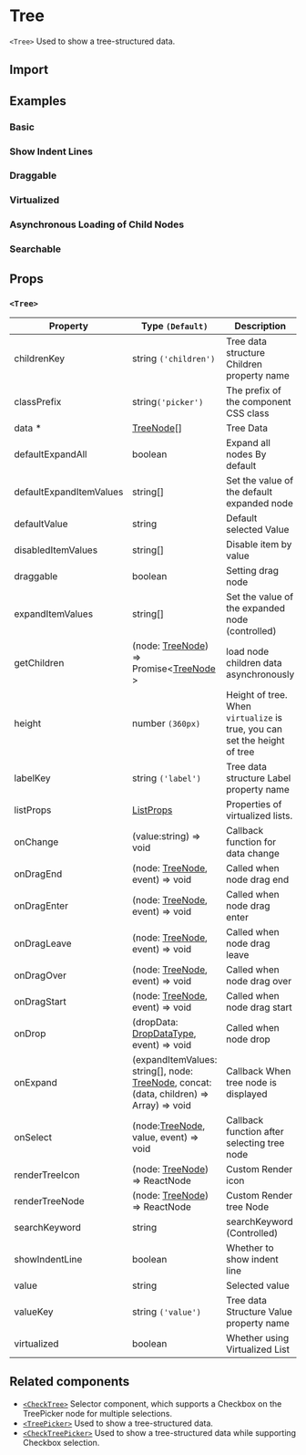 # Tree

`<Tree>` Used to show a tree-structured data.

## Import

<!--{include:<import-guide>}-->

## Examples

### Basic

<!--{include:`basic.md`}-->

### Show Indent Lines

<!--{include:`show-indent-line.md`}-->

### Draggable

<!--{include:`draggable.md`}-->

### Virtualized

<!--{include:`virtualized.md`}-->

### Asynchronous Loading of Child Nodes

<!--{include:`async.md`}-->

### Searchable

<!--{include:`searchable.md`}-->

## Props

### `<Tree>`

| Property                | Type `(Default)`                                                                               | Description                                                               |
| ----------------------- | ---------------------------------------------------------------------------------------------- | ------------------------------------------------------------------------- |
| childrenKey             | string `('children')`                                                                          | Tree data structure Children property name                                |
| classPrefix             | string`('picker')`                                                                             | The prefix of the component CSS class                                     |
| data \*                 | [TreeNode][item][]                                                                             | Tree Data                                                                 |
| defaultExpandAll        | boolean                                                                                        | Expand all nodes By default                                               |
| defaultExpandItemValues | string[]                                                                                       | Set the value of the default expanded node                                |
| defaultValue            | string                                                                                         | Default selected Value                                                    |
| disabledItemValues      | string[]                                                                                       | Disable item by value                                                     |
| draggable               | boolean                                                                                        | Setting drag node                                                         |
| expandItemValues        | string[]                                                                                       | Set the value of the expanded node (controlled)                           |
| getChildren             | (node: [TreeNode][item]) => Promise&lt;[TreeNode][item] &gt;                                   | load node children data asynchronously                                    |
| height                  | number `(360px)`                                                                               | Height of tree. When `virtualize` is true, you can set the height of tree |
| labelKey                | string `('label')`                                                                             | Tree data structure Label property name                                   |
| listProps               | [ListProps][listprops]                                                                         | Properties of virtualized lists.                                          |
| onChange                | (value:string) => void                                                                         | Callback function for data change                                         |
| onDragEnd               | (node: [TreeNode][item], event) => void                                                        | Called when node drag end                                                 |
| onDragEnter             | (node: [TreeNode][item], event) => void                                                        | Called when node drag enter                                               |
| onDragLeave             | (node: [TreeNode][item], event) => void                                                        | Called when node drag leave                                               |
| onDragOver              | (node: [TreeNode][item], event) => void                                                        | Called when node drag over                                                |
| onDragStart             | (node: [TreeNode][item], event) => void                                                        | Called when node drag start                                               |
| onDrop                  | (dropData: [DropDataType][drop], event) => void                                                | Called when node drop                                                     |
| onExpand                | (expandItemValues: string[], node: [TreeNode][item], concat:(data, children) => Array) => void | Callback When tree node is displayed                                      |
| onSelect                | (node:[TreeNode][item], value, event) => void                                                  | Callback function after selecting tree node                               |
| renderTreeIcon          | (node: [TreeNode][item]) => ReactNode                                                          | Custom Render icon                                                        |
| renderTreeNode          | (node: [TreeNode][item]) => ReactNode                                                          | Custom Render tree Node                                                   |
| searchKeyword           | string                                                                                         | searchKeyword (Controlled)                                                |
| showIndentLine          | boolean                                                                                        | Whether to show indent line                                               |
| value                   | string                                                                                         | Selected value                                                            |
| valueKey                | string `('value')`                                                                             | Tree data Structure Value property name                                   |
| virtualized             | boolean                                                                                        | Whether using Virtualized List                                            |

<!--{include:(_common/types/tree-node.md)}-->
<!--{include:(_common/types/list-props.md)}-->
<!--{include:(components/tree/fragments/drop-data-type.md)}-->

## Related components

- [`<CheckTree>`](/components/check-tree) Selector component, which supports a Checkbox on the TreePicker node for multiple selections.
- [`<TreePicker>`](/components/tree-picker) Used to show a tree-structured data.
- [`<CheckTreePicker>`](/components/check-tree-picker) Used to show a tree-structured data while supporting Checkbox selection.

[listprops]: #code-ts-list-props-code
[item]: #code-ts-tree-node-code
[drop]: #code-ts-drop-data-type-code
